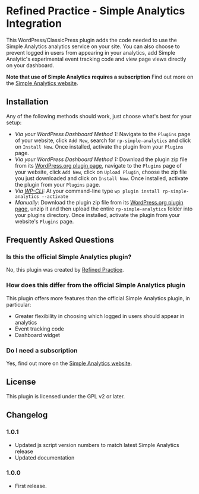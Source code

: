 # Refined Practice - Simple Analytics Integration

This WordPress/ClassicPress plugin adds the code needed to use the Simple Analytics analytics service on your site. You can also choose to prevent logged in users from appearing in your analytics, add Simple Analytic's experimental event tracking code and view page views directly on your dashboard.

**Note that use of Simple Analytics requires a subscription** Find out more on the [Simple Analytics website](https://simpleanalytics.com/).

## Installation

Any of the following methods should work, just choose what's best for your setup:

* *Via your WordPress Dashboard Method 1:* Navigate to the `Plugins` page of your website, click `Add New`, search for `rp-simple-analytics` and click on `Install Now`. Once installed, activate the plugin from your `Plugins` page.
* *Via your WordPress Dashboard Method 1:* Download the plugin zip file from its [WordPress.org plugin page](https://wordpress.org/plugins/rp-simple-analytics), navigate to the `Plugins` page of your website, click `Add New`, click on `Upload Plugin`, choose the zip file you just downloaded and click on `Install Now`. Once installed, activate the plugin from your `Plugins` page.
* *Via [WP-CLI](https://wp-cli.org/):* At your command-line type `wp plugin install rp-simple-analytics --activate` 
* *Manually:* Download the plugin zip file from its [WordPress.org plugin page](https://wordpress.org/plugins/rp-simple-analytics), unzip it and then upload the entire `rp-simple-analytics` folder into your plugins directory.  Once installed, activate the plugin from your website's `Plugins` page.

## Frequently Asked Questions 

### Is this the official Simple Analytics plugin? 

No, this plugin was created by [Refined Practice](https://www.refinedpractice.com/).


### How does this differ from the official Simple Analytics plugin 

This plugin offers more features than the official Simple Analytics plugin, in particular:

* Greater flexibility in choosing which logged in users should appear in analytics
* Event tracking code
* Dashboard widget 

### Do I need a subscription 

Yes, find out more on the [Simple Analytics website](https://simpleanalytics.com/).


## License

This plugin is licensed under the GPL v2 or later.

## Changelog

### 1.0.1
* Updated js script version numbers to match latest Simple Analytics release
* Updated documentation

### 1.0.0 
* First release.
